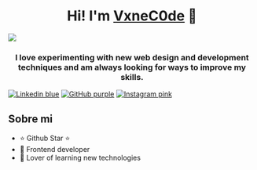 <div align="center">
<h1 align="center">Hi! I'm <a href="#">VxneC0de</a> 👋</h1>
</div>
<img src="https://i.ibb.co/VgYzk2f/vxnec0de.png)https://i.ibb.co/VgYzk2f/vxnec0de.png">
<h3 align="center">I love experimenting with new web design and development techniques and am always looking for ways to improve my skills.</h3>

[![Linkedin blue](https://img.shields.io/badge/LinkedIn-068FFF)](https://www.linkedin.com/in/vanessa-rubio-7b7492293/)
[![GitHub purple](https://img.shields.io/badge/GitHub-5D12D2)](https://github.com/VxneC0de)
[![Instagram pink](https://img.shields.io/badge/Instragram-FF3FA4)](https://www.instagram.com/v_rc20/)

## Sobre mi

- ⭐ Github Star ⭐ 
- 📲 Frontend developer
- 📗 Lover of learning new technologies
<br>


